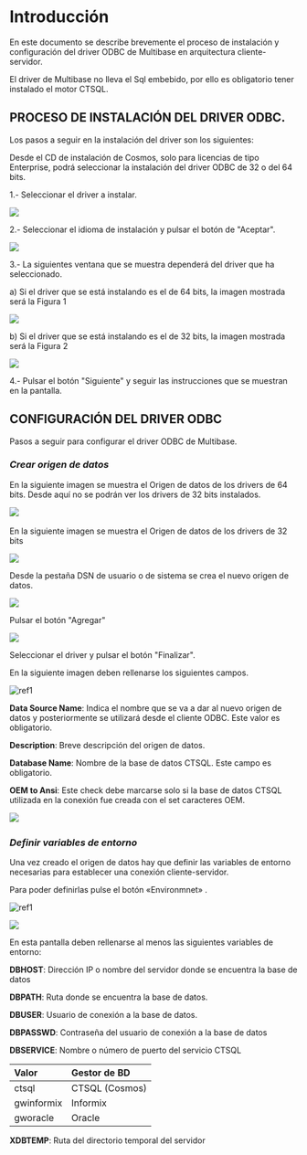 ﻿# <a name="chmtopic1"></a><a name="chmbookmark1"></a>Introducción
En este documento se describe brevemente el proceso de instalación y configuración del driver ODBC de Multibase en arquitectura cliente-servidor.

El driver de Multibase no lleva el Sql embebido, por ello es obligatorio tener instalado el motor CTSQL.
## <a name="chmbookmark2"></a>**PROCESO DE INSTALACIÓN DEL DRIVER ODBC.**
Los pasos a seguir en la instalación del driver son los siguientes:

Desde el CD de instalación de Cosmos, solo para licencias de tipo Enterprise, podrá seleccionar la instalación del driver ODBC de 32 o del 64 bits.

1\.- Seleccionar el driver a instalar.

![](Aspose.Words.d6583dc3-1632-4b3e-9dc7-8959e4311be3.001.jpeg)

2\.- Seleccionar el idioma de instalación y pulsar el botón de "Aceptar".

![](Aspose.Words.d6583dc3-1632-4b3e-9dc7-8959e4311be3.002.jpeg)

3\.- La siguientes ventana que se muestra dependerá del driver que ha seleccionado.

a) Si el driver que se está instalando es el de 64 bits, la imagen mostrada será la Figura 1 

![](Aspose.Words.d6583dc3-1632-4b3e-9dc7-8959e4311be3.003.jpeg)

b) Si el driver que se está instalando es el de 32 bits, la imagen mostrada será la Figura 2 



![](Aspose.Words.d6583dc3-1632-4b3e-9dc7-8959e4311be3.004.jpeg)

4\.- Pulsar el botón "Siguiente" y seguir las instrucciones que se muestran en la pantalla.
## <a name="chmbookmark3"></a>**CONFIGURACIÓN DEL DRIVER ODBC**
Pasos a seguir para configurar el driver ODBC de Multibase.
### <a name="chmbookmark4"></a>*Crear origen de datos*
En la siguiente imagen se muestra el Origen de datos de los drivers de 64 bits. Desde aquí no se podrán ver los drivers de 32 bits instalados.

![](Aspose.Words.d6583dc3-1632-4b3e-9dc7-8959e4311be3.005.jpeg)                     

En la siguiente imagen se muestra el Origen de datos de los drivers de 32 bits

![](Aspose.Words.d6583dc3-1632-4b3e-9dc7-8959e4311be3.006.jpeg)

Desde la pestaña DSN de usuario o de sistema se crea el nuevo origen de datos.

![](Aspose.Words.d6583dc3-1632-4b3e-9dc7-8959e4311be3.007.jpeg)

Pulsar el botón "Agregar"

![](Aspose.Words.d6583dc3-1632-4b3e-9dc7-8959e4311be3.008.jpeg)

Seleccionar el driver y pulsar el botón "Finalizar".

En la siguiente imagen deben rellenarse los siguientes campos.

![ref1]

**Data Source Name**: Indica el nombre que se va a dar al nuevo origen de datos y posteriormente se utilizará desde el cliente ODBC. Este valor es obligatorio.

**Description**: Breve descripción del origen de datos.

**Database Name**: Nombre de la base de datos CTSQL. Este campo es obligatorio.

**OEM to Ansi**: Este check debe marcarse solo si la base de datos CTSQL utilizada en la conexión fue creada con el set caracteres OEM. 

![](Aspose.Words.d6583dc3-1632-4b3e-9dc7-8959e4311be3.010.jpeg)  
### <a name="chmbookmark5"></a>*Definir variables de entorno*
Una vez creado el origen de datos hay que definir las variables de entorno necesarias para establecer una conexión cliente-servidor.

Para poder definirlas pulse el botón «Environmnet» .

![ref1]

![](Aspose.Words.d6583dc3-1632-4b3e-9dc7-8959e4311be3.011.jpeg)

En esta pantalla deben rellenarse al menos las siguientes variables de entorno:

**DBHOST**: Dirección IP o nombre del servidor donde se encuentra la base de datos

**DBPATH**: Ruta donde se encuentra la base de datos.

**DBUSER**: Usuario de conexión a la base de datos.

**DBPASSWD**: Contraseña del usuario de conexión a la base de datos

**DBSERVICE**: Nombre o número de puerto del servicio CTSQL



|**Valor** |**Gestor de BD** |
| :- | :- |
|ctsql |CTSQL (Cosmos) |
|gwinformix|Informix|
|gworacle|Oracle|

**XDBTEMP**: Ruta del directorio temporal del servidor

[ref1]: Aspose.Words.d6583dc3-1632-4b3e-9dc7-8959e4311be3.009.jpeg
